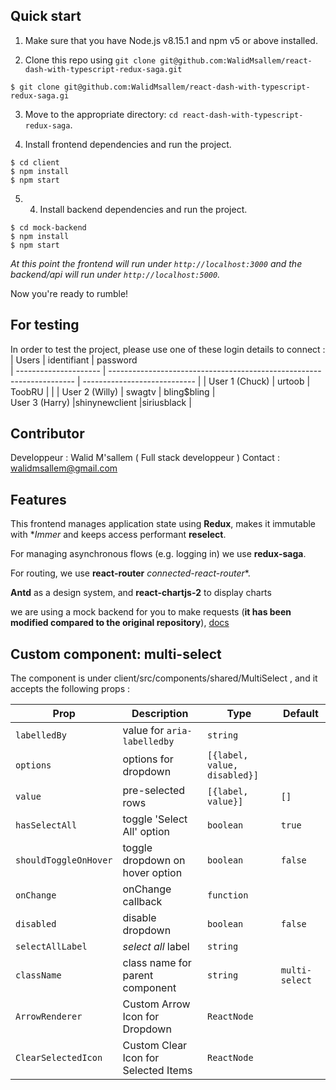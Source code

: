 ## Quick start

1.  Make sure that you have Node.js v8.15.1 and npm v5 or above installed.
 
2.  Clone this repo using `git clone git@github.com:WalidMsallem/react-dash-with-typescript-redux-saga.git`

````
$ git clone git@github.com:WalidMsallem/react-dash-with-typescript-redux-saga.gi
````

3.  Move to the appropriate directory: `cd react-dash-with-typescript-redux-saga`.

4. Install frontend dependencies and run the project.
````
$ cd client 
$ npm install
$ npm start
````

5.  4. Install backend dependencies and run the project.
````
$ cd mock-backend  
$ npm install
$ npm start
````
 
 _At this point the frontend will run under `http://localhost:3000` and the backend/api will run under `http://localhost:5000`._
 
Now you're ready to rumble!

## For testing
In order to test the project, please use one of these login details to connect : 
| Users                  | identifiant                                                           | password                       
| --------------------- | --------------------------------------------------------------------- | ---------------------------- | 
| User 1 (Chuck)        | urtoob                                        | ToobRU                |                |
| User 2 (Willy)             | swagtv                                                 | bling$bling |    
User 3 (Harry)  |shinynewclient |siriusblack  |

## Contributor
Developpeur : Walid M'sallem ( Full stack developpeur ) 
Contact : walidmsallem@gmail.com 

## Features

This frontend manages application state using **Redux**, makes it
immutable with  **Immer* and keeps access performant  **reselect**.

For managing asynchronous flows (e.g. logging in) we use **redux-saga**.

For routing, we use **react-router** *connected-react-router**.

**Antd**  as a design system, and **react-chartjs-2**  to display charts 

we are using a mock backend for you to make requests (**it has been modified compared to the original repository**), [docs](mock-backend/README.md)

## Custom component: multi-select

The component is under client/src/components/shared/MultiSelect , and it accepts the following props :

| Prop                  | Description                                                           | Type                         | Default        |
| --------------------- | --------------------------------------------------------------------- | ---------------------------- | -------------- |
| `labelledBy`          | value for `aria-labelledby`                                           | `string`                     |                |
| `options`             | options for dropdown                                                  | `[{label, value, disabled}]` |                |
| `value`               | pre-selected rows                                                     | `[{label, value}]`           | `[]`           |
| `hasSelectAll`        | toggle 'Select All' option                                            | `boolean`                    | `true`        
| `shouldToggleOnHover` | toggle dropdown on hover option                                       | `boolean`                    | `false`        |
 `onChange`            | onChange callback                                                     | `function`                   |                |
| `disabled`            | disable dropdown                                                      | `boolean`                    | `false`        |
| `selectAllLabel`      | _select all_ label                                                    | `string`                     |                |
 `className`           | class name for parent component                                       | `string`                     | `multi-select` |
 `ArrowRenderer`       | Custom Arrow Icon for Dropdown                                        | `ReactNode`                  |                |
 `ClearSelectedIcon`   | Custom Clear Icon for Selected Items                                  | `ReactNode`                  |                |


